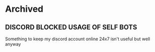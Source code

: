 # Archived
DISCORD BLOCKED USAGE OF SELF BOTS
--------------------------------
Something to keep my discord account online 24x7 isn't useful but well anyway
